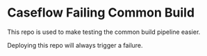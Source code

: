 # Caseflow Failing Common Build

This repo is used to make testing the common build pipeline easier.

Deploying this repo will always trigger a failure.

